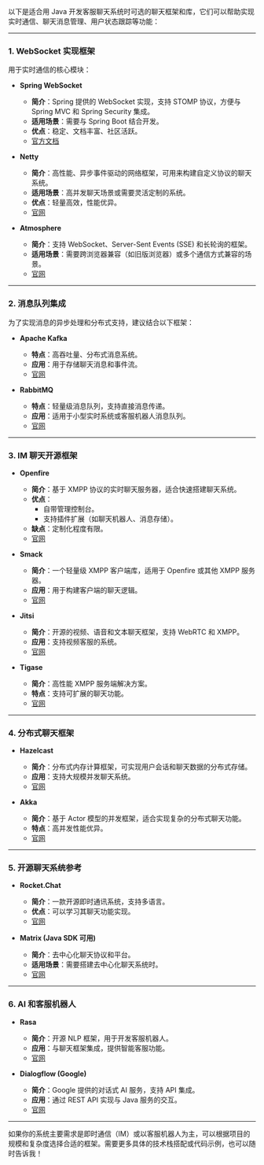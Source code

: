 以下是适合用 Java 开发客服聊天系统时可选的聊天框架和库，它们可以帮助实现实时通信、聊天消息管理、用户状态跟踪等功能：

---

### **1. WebSocket 实现框架**
用于实时通信的核心模块：
- **Spring WebSocket**
  - **简介**：Spring 提供的 WebSocket 实现，支持 STOMP 协议，方便与 Spring MVC 和 Spring Security 集成。
  - **适用场景**：需要与 Spring Boot 结合开发。
  - **优点**：稳定、文档丰富、社区活跃。
  - [官方文档](https://docs.spring.io/spring-framework/docs/current/reference/html/web.html#websocket)
  
- **Netty**
  - **简介**：高性能、异步事件驱动的网络框架，可用来构建自定义协议的聊天系统。
  - **适用场景**：高并发聊天场景或需要灵活定制的系统。
  - **优点**：轻量高效，性能优异。
  - [官网](https://netty.io/)

- **Atmosphere**
  - **简介**：支持 WebSocket、Server-Sent Events (SSE) 和长轮询的框架。
  - **适用场景**：需要跨浏览器兼容（如旧版浏览器）或多个通信方式兼容的场景。
  - [官网](https://github.com/Atmosphere/atmosphere)

---

### **2. 消息队列集成**
为了实现消息的异步处理和分布式支持，建议结合以下框架：
- **Apache Kafka**
  - **特点**：高吞吐量、分布式消息系统。
  - **应用**：用于存储聊天消息和事件流。
  - [官网](https://kafka.apache.org/)
  
- **RabbitMQ**
  - **特点**：轻量级消息队列，支持直接消息传递。
  - **应用**：适用于小型实时系统或客服机器人消息队列。
  - [官网](https://www.rabbitmq.com/)

---

### **3. IM 聊天开源框架**
- **Openfire**
  - **简介**：基于 XMPP 协议的实时聊天服务器，适合快速搭建聊天系统。
  - **优点**：
    - 自带管理控制台。
    - 支持插件扩展（如聊天机器人、消息存储）。
  - **缺点**：定制化程度有限。
  - [官网](https://www.igniterealtime.org/projects/openfire/)
  
- **Smack**
  - **简介**：一个轻量级 XMPP 客户端库，适用于 Openfire 或其他 XMPP 服务器。
  - **应用**：用于构建客户端的聊天逻辑。
  - [官网](https://www.igniterealtime.org/projects/smack/)

- **Jitsi**
  - **简介**：开源的视频、语音和文本聊天框架，支持 WebRTC 和 XMPP。
  - **应用**：支持视频客服的系统。
  - [官网](https://jitsi.org/)

- **Tigase**
  - **简介**：高性能 XMPP 服务端解决方案。
  - **特点**：支持可扩展的聊天功能。
  - [官网](https://tigase.net/)

---

### **4. 分布式聊天框架**
- **Hazelcast**
  - **简介**：分布式内存计算框架，可实现用户会话和聊天数据的分布式存储。
  - **应用**：支持大规模并发聊天系统。
  - [官网](https://hazelcast.com/)
  
- **Akka**
  - **简介**：基于 Actor 模型的并发框架，适合实现复杂的分布式聊天功能。
  - **特点**：高并发性能优异。
  - [官网](https://akka.io/)

---

### **5. 开源聊天系统参考**
- **Rocket.Chat**
  - **简介**：一款开源即时通讯系统，支持多语言。
  - **优点**：可以学习其聊天功能实现。
  - [官网](https://rocket.chat/)
  
- **Matrix (Java SDK 可用)**
  - **简介**：去中心化聊天协议和平台。
  - **适用场景**：需要搭建去中心化聊天系统时。
  - [官网](https://matrix.org/)

---

### **6. AI 和客服机器人**
- **Rasa**
  - **简介**：开源 NLP 框架，用于开发客服机器人。
  - **应用**：与聊天框架集成，提供智能客服功能。
  - [官网](https://rasa.com/)
  
- **Dialogflow (Google)**
  - **简介**：Google 提供的对话式 AI 服务，支持 API 集成。
  - **应用**：通过 REST API 实现与 Java 服务的交互。
  - [官网](https://dialogflow.cloud.google.com/)

---

如果你的系统主要需求是即时通信（IM）或以客服机器人为主，可以根据项目的规模和复杂度选择合适的框架。需要更多具体的技术栈搭配或代码示例，也可以随时告诉我！

